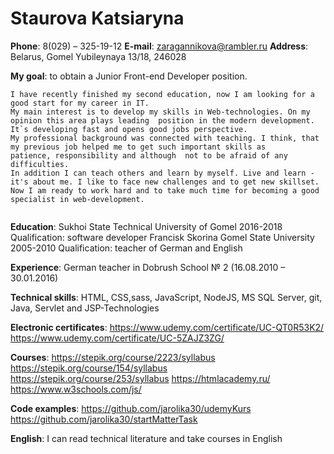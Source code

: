 # Staurova Katsiaryna  

**Phone**:   8(029) – 325-19-12
**E-mail**:  zaragannikova@rambler.ru
**Address**: Belarus, Gomel
             Yubileynaya 13/18, 246028  
			 
**My goal**: to obtain a Junior  Front-end Developer position.  
```
I have recently finished my second education, now I am looking for a good start for my career in IT.  
My main interest is to develop my skills in Web-technologies. On my opinion this area plays leading  position in the modern development.  
It`s developing fast and opens good jobs perspective.  
My professional background was connected with teaching. I think, that my previous job helped me to get such important skills as  
patience, responsibility and although  not to be afraid of any difficulties. 
In addition I can teach others and learn by myself. Live and learn - it's about me. I like to face new challenges and to get new skillset.
Now I am ready to work hard and to take much time for becoming a good specialist in web-development. 
 
```
**Education**: Sukhoi State Technical University of Gomel
                   2016-2018
                   Qualification: software developer
			   Francisk Skorina Gomel State University
                   2005-2010 
                   Qualification: teacher of German and English  
				   
**Experience**: German teacher in Dobrush School № 2 (16.08.2010 – 30.01.2016)  

**Technical skills**: HTML, CSS,sass, 
                      JavaScript, NodeJS, 
					  MS SQL Server, git,
					  Java, Servlet and JSP-Technologies  
					  
**Electronic certificates**: https://www.udemy.com/certificate/UC-QT0R53K2/
							 https://www.udemy.com/certificate/UC-5ZAJZ3ZG/	  
							 
**Courses**:                 https://stepik.org/course/2223/syllabus
							 https://stepik.org/course/154/syllabus
							 https://stepik.org/course/253/syllabus	
							 https://htmlacademy.ru/
							 https://www.w3schools.com/js/  
							 
**Сode examples**:           https://github.com/jarolika30/udemyKurs
                             https://github.com/jarolika30/startMatterTask  
							 
**English**: I can read technical literature and take courses in English							 

